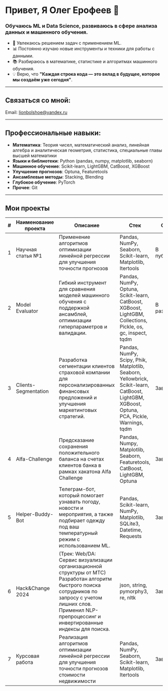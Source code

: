 # Привет, Я Олег Ерофеев 👋

### Обучаюсь ML и Data Science, развиваюсь в сфере анализа данных и машинного обучения.

- 🚀 Увлекаюсь решением задач с применением ML.  
- 📊 Постоянно изучаю новые инструменты и техники для работы с данными.  
- 📚 Разбираюсь в математике, статистике и алгоритмах машинного обучения.  
- 💡 Верю, что **"Каждая строка кода — это вклад в будущее, которое мы создаём уже сегодня"**.  

---

## Связаться со мной:

Email: lionbolshoe@yandex.ru

---

## Профессиональные навыки:
- **Математика**: Теория чисел, математический анализ, линейная алгебра и аналитическая геометрия, статистика, специальные главы высшей математики
- **Языки и библиотеки**: Python (pandas, numpy, matplotlib, seaborn)  
- **Машинное обучение**: Scikit-learn, LightGBM, CatBoost, XGBoost
- **Улучшение прогнозов**: Optuna, Featuretools  
- **Ансамблевые методы**: Stacking, Blending
- **Глубокое обучение**: PyTorch
- **Прочее**: Git  

---

## Мои проекты

| # | Наименование проекта | Описание                                                                                                                                                                                                               | Стек                                                                                                                                         | Статус       | Видимость | Ссылка                                                                                       |
|---|----------------------|------------------------------------------------------------------------------------------------------------------------------------------------------------------------------------------------------------------------|----------------------------------------------------------------------------------------------------------------------------------------------|--------------|-----------|----------------------------------------------------------------------------------------------|
| 1 | Научная статья №1    | Применение алгоритмов оптимизации линейной регрессии для улучшения точности прогнозов                                                                                                                                  | Pandas, NumPy, Seaborn, Scikit-learn, Matplotlib, Itertools                                                                                  | В публикации | Private   |                                                                                              |
| 2 | Model Evaluator      | Гибкий инструмент для сравнения моделей машинного обучения с поддержкой ансамблей, оптимизации гиперпараметров и валидации.                                                                                            | Pandas, NumPy, Optuna, Scikit-learn, CatBoost, XGBoost, LightGBM, Collections, Pickle, os, gc, inspect, tqdm                                 | В разработке | Public    | [ссылка](https://github.com/SomeBotMeOn/Model-Evaluator)                                     |
| 3 | Clients-Segmentation | Разработка сегментации клиентов страховой компании для персонализированных финансовых предложений и улучшения маркетинговых стратегий.                                                                                 | Pandas, NumPy, Scipy, Phik, Matplotlib, Seaborn, Yellowbrick, Scikit-learn, CatBoost, LightGBM, XGBoost, Optuna, PCA, Pickle, Warnings, tqdm | Завершено    | Public    | [ссылка](https://github.com/SomeBotMeOn/Clients-Segmentation)                                |
| 4 | Alfa-Challenge       | Предсказание сохранения положительного баланса на счетах клиентов банка в рамках хакатона Alfa Challenge                                                                                                               | Pandas, Numpy, Matplotlib, Seaborn, Featuretools, CatBoost, LightGBM, Optuna                                                                 | Завершено    | Public    | [ссылка](https://github.com/SomeBotMeOn/Alfa-Challenge)                                      |
| 5 | Helper-Buddy-Bot     | Телеграм-бот, который помогает узнавать погоду, новости и мероприятия, а также подбирает одежду под ваш температурный режим с использованием ML.                                                                       | Pandas, Scikit-learn, NumPy, Matplotlib, SQLite3, Datetime, Requests                                                                         | Завершено    | Public    | [ссылка](https://github.com/SomeBotMeOn/Helper-Buddy-Bot)                                    |
| 6 | Hack&Change 2024     | (Трек: Web/DA: Сервис визуализации организационной структуры от МТС) Разработан алгоритм быстрого поиска сотрудников по запросу с учетом лишних слов. Применил NLP-препроцессинг и инвертированные индексы для поиска. | json, string, pymorphy3, re, nltk                                                                                                            | Завершено    | Public    | [ссылка](https://github.com/qiisqwww/MTS-Hack-and-Change)                                    |
| 7 | Курсовая работа      | Реализация алгоритмов оптимизации линейной регрессии для улучшения точности прогнозов стоимости недвижимости                                                                                                           | Pandas, NumPy, Seaborn, Scikit-learn, Matplotlib, Itertools                                                                                  | Завершено    | Public    | [ссылка](https://drive.google.com/file/d/1tmFW8_qi4wZRGDCxyEcW4JA6eL3aMrFD/view?usp=sharing) |


